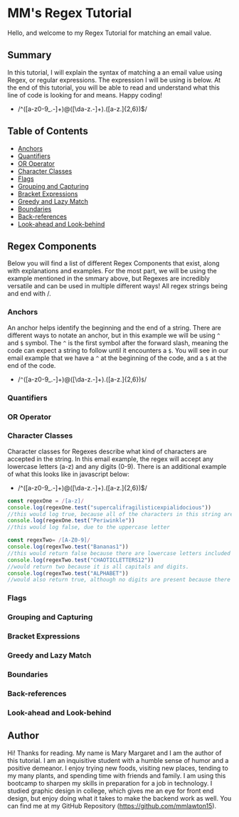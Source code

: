 # MM's Regex Tutorial
Hello, and welcome to my Regex Tutorial for matching an email value.

## Summary
In this tutorial, I will explain the syntax of matching a an email value using Regex, or regular expressions. The expression I will be using is below. At the end of this tutorial, you will be able to read and understand what this line of code is looking for and means. Happy coding!
- /^([a-z0-9_\.-]+)@([\da-z\.-]+)\.([a-z\.]{2,6})$/

## Table of Contents

- [Anchors](#anchors)
- [Quantifiers](#quantifiers)
- [OR Operator](#or-operator)
- [Character Classes](#character-classes)
- [Flags](#flags)
- [Grouping and Capturing](#grouping-and-capturing)
- [Bracket Expressions](#bracket-expressions)
- [Greedy and Lazy Match](#greedy-and-lazy-match)
- [Boundaries](#boundaries)
- [Back-references](#back-references)
- [Look-ahead and Look-behind](#look-ahead-and-look-behind)

## Regex Components
Below you will find a list of different Regex Components that exist, along with explanations and examples. For the most part, we will be using the example mentioned in the smmary above, but Regexes are incredibly versatile and can be used in multiple different ways! All regex strings being and end with /.

### Anchors
An anchor helps identify the beginning and the end of a string. There are different ways to notate an anchor, but in this example we will be using `^` and `$` symbol. The `^` is the first symbol after the forward slash, meaning the code can expect a string to follow until it encounters a `$`. You will see in our email example that we have a `^` at the beginning of the code, and a `$` at the end of the code.
- /`^`([a-z0-9_\.-]+)@([\da-z\.-]+)\.([a-z\.]{2,6})`$`/

### Quantifiers

### OR Operator

### Character Classes
Character classes for Regexes describe what kind of characters are accepted in the string. In this email example, the regex will accept any lowercase letters (a-z) and any digits (0-9). There is an additional example of what this looks like in javascript below:
- /^([a-z0-9_\.-]+)@([\da-z\.-]+)\.([a-z\.]{2,6})$/

```js
const regexOne = /[a-z]/
console.log(regexOne.test("supercalifragilisticexpialidocious"))
//this would log true, because all of the characters in this string are lowercase letters
console.log(regexOne.test("Periwinkle"))
//this would log false, due to the uppercase letter

const regexTwo= /[A-Z0-9]/
console.log(regexTwo.test("Bananas1"))
//this would return false because there are lowercase letters included
console.log(regexTwo.test("CHAOTICLETTERS12"))
//would return two because it is all capitals and digits.
console.log(regexTwo.test("ALPHABET"))
//would also return true, although no digits are present because there is only uppercase letters.
```

### Flags

### Grouping and Capturing

### Bracket Expressions

### Greedy and Lazy Match

### Boundaries

### Back-references

### Look-ahead and Look-behind

## Author
Hi! Thanks for reading. My name is Mary Margaret and I am the author of this tutorial. I am an inquisitive student with a humble sense of humor and a positive demeanor. I enjoy trying new foods, visiting new places, tending to my many plants, and spending time with friends and family. I am using this bootcamp to sharpen my skills in preparation for a job in technology. I studied graphic design in college, which gives me an eye for front end design, but enjoy doing what it takes to make the backend work as well. You can find me at my GitHub Repository (https://github.com/mmlawton15).
